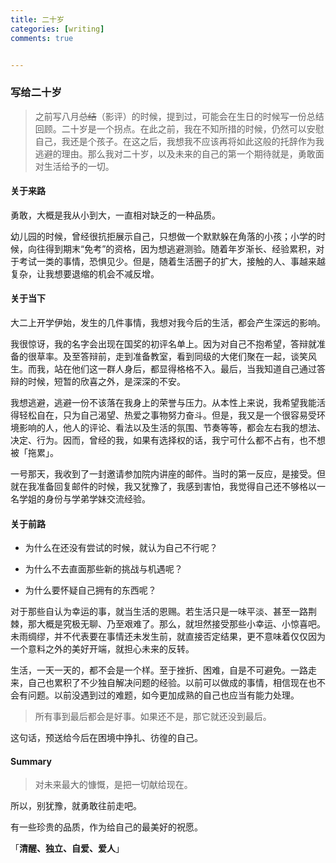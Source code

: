 ```yaml
---
title: 二十岁
categories: [writing]
comments: true


---
```


### 写给二十岁

> 之前写八月~~总结~~（影评）的时候，提到过，可能会在生日的时候写一份总结回顾。二十岁是一个拐点。在此之前，我在不知所措的时候，仍然可以安慰自己，我还是个孩子。在这之后，我想我不应该再将如此这般的托辞作为我逃避的理由。那么我对二十岁，以及未来的自己的第一个期待就是，勇敢面对生活给予的一切。

#### 关于来路

勇敢，大概是我从小到大，一直相对缺乏的一种品质。

幼儿园的时候，曾经很抗拒展示自己，只想做一个默默躲在角落的小孩；小学的时候，向往得到期末“免考”的资格，因为想逃避测验。随着年岁渐长、经验累积，对于考试一类的事情，恐惧见少。但是，随着生活圈子的扩大，接触的人、事越来越复杂，让我想要退缩的机会不减反增。

#### 关于当下

大二上开学伊始，发生的几件事情，我想对我今后的生活，都会产生深远的影响。

我很惊讶，我的名字会出现在国奖的初评名单上。因为对自己不抱希望，答辩就准备的很草率。及至答辩前，走到准备教室，看到同级的大佬们聚在一起，谈笑风生。而我，站在他们这一群人身后，都显得格格不入。最后，当我知道自己通过答辩的时候，短暂的欣喜之外，是深深的不安。

我想逃避，逃避一份不该落在我身上的荣誉与压力。从本性上来说，我希望我能活得轻松自在，只为自己渴望、热爱之事物努力奋斗。但是，我又是一个很容易受环境影响的人，他人的评论、看法以及生活的氛围、节奏等等，都会左右我的想法、决定、行为。因而，曾经的我，如果有选择权的话，我宁可什么都不占有，也不想被「拖累」。

一号那天，我收到了一封邀请参加院内讲座的邮件。当时的第一反应，是接受。但就在我准备回复邮件的时候，我又犹豫了，我感到害怕，我觉得自己还不够格以一名学姐的身份与学弟学妹交流经验。

#### 关于前路

- 为什么在还没有尝试的时候，就认为自己不行呢？

- 为什么不去直面那些新的挑战与机遇呢？
- 为什么要怀疑自己拥有的东西呢？

对于那些自认为幸运的事，就当生活的恩赐。若生活只是一味平淡、甚至一路荆棘，那大概是究极无聊、乃至艰难了。那么，就坦然接受那些小幸运、小惊喜吧。未雨绸缪，并不代表要在事情还未发生前，就直接否定结果，更不意味着仅仅因为一个意料之外的美好开端，就担心未来的反转。

生活，一天一天的，都不会是一个样。至于挫折、困难，自是不可避免。一路走来，自己也累积了不少独自解决问题的经验。以前可以做成的事情，相信现在也不会有问题。以前没遇到过的难题，如今更加成熟的自己也应当有能力处理。

> 所有事到最后都会是好事。如果还不是，那它就还没到最后。

这句话，预送给今后在困境中挣扎、彷徨的自己。

#### Summary

> 对未来最大的慷慨，是把一切献给现在。

所以，别犹豫，就勇敢往前走吧。

有一些珍贵的品质，作为给自己的最美好的祝愿。

「**清醒、独立、自爱、爱人**」

